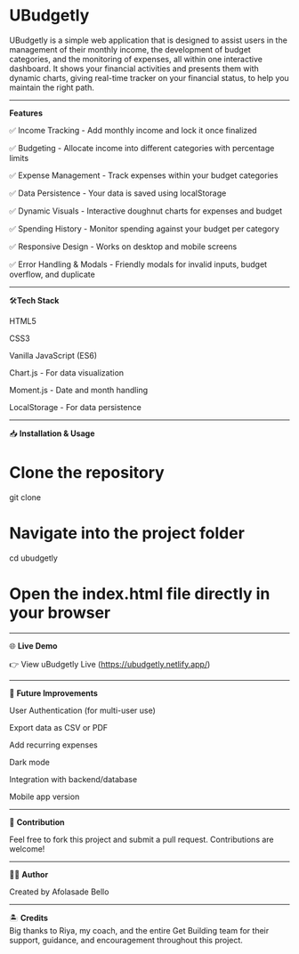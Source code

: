 # UBudgetly

UBudgetly is a simple web application that is designed to assist users in the management of their monthly income, the development of budget categories, and the monitoring of expenses, all within one interactive dashboard. It shows your financial activities and presents them with dynamic charts, giving real-time tracker on your financial status, to help you maintain the right path.

---

**Features**

✅ Income Tracking - Add monthly income and lock it once finalized

✅ Budgeting - Allocate income into different categories with percentage limits

✅ Expense Management - Track expenses within your budget categories

✅ Data Persistence - Your data is saved using localStorage

✅ Dynamic Visuals - Interactive doughnut charts for expenses and budget

✅ Spending History - Monitor spending against your budget per category

✅ Responsive Design - Works on desktop and mobile screens

✅ Error Handling & Modals - Friendly modals for invalid inputs, budget overflow, and duplicate

---

🛠**Tech Stack**

HTML5

CSS3

Vanilla JavaScript (ES6)

Chart.js - For data visualization

Moment.js - Date and month handling

LocalStorage - For data persistence

---

📥 **Installation & Usage**

# Clone the repository
git clone 

# Navigate into the project folder
cd ubudgetly

# Open the index.html file directly in your browser

---

🌐 **Live Demo**

👉 View uBudgetly Live (https://ubudgetly.netlify.app/)

---

🚀 **Future Improvements**

User Authentication (for multi-user use)

Export data as CSV or PDF

Add recurring expenses

Dark mode

Integration with backend/database

Mobile app version


---

🤝 **Contribution**

Feel free to fork this project and submit a pull request. Contributions are welcome!

---

👩‍💻 **Author**

Created by Afolasade Bello

---

🏝️ **Credits**  
Big thanks to Riya, my coach, and the entire Get Building team for their support, guidance, and encouragement throughout this project.


